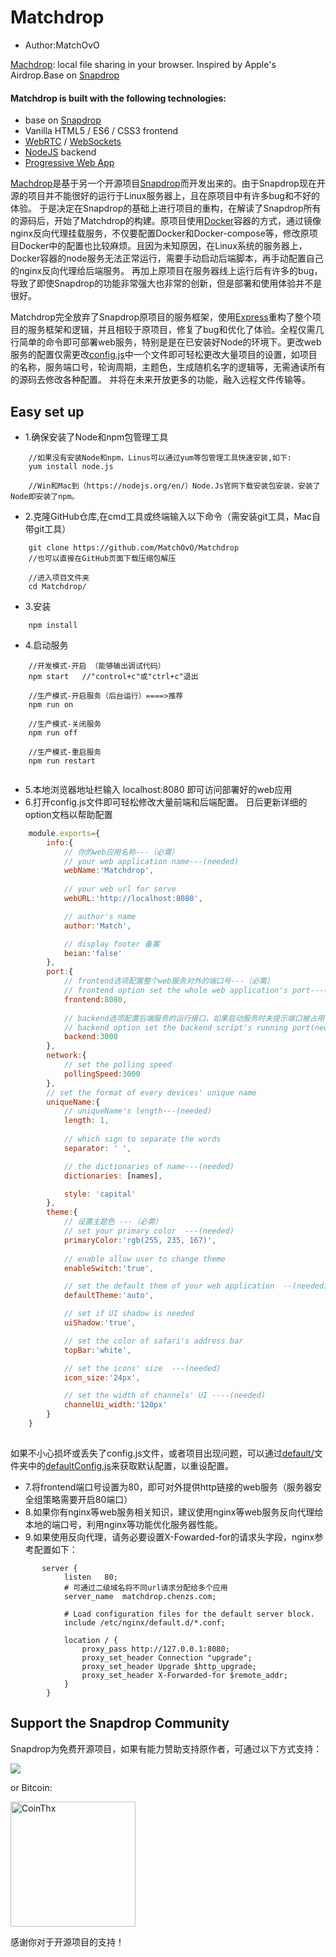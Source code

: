 # Matchdrop 

* Author:MatchOvO

[Machdrop](https://matchdrop.chenzs.com): local file sharing in your browser. Inspired by Apple's Airdrop.Base on [Snapdrop](https://github.com/RobinLinus/snapdrop)


#### Matchdrop is built with the following technologies:
* base on [Snapdrop](https://github.com/RobinLinus/snapdrop)
* Vanilla HTML5 / ES6 / CSS3 frontend
* [WebRTC](http://webrtc.org/) / [WebSockets](http://www.websocket.org/)
* [NodeJS](https://nodejs.org/en/) backend
* [Progressive Web App](https://wikipedia.org/wiki/Progressive_Web_App)

[Machdrop](https://matchdrop.chenzs.com)是基于另一个开源项目[Snapdrop](https://github.com/RobinLinus/snapdrop)而开发出来的。由于Snapdrop现在开源的项目并不能很好的运行于Linux服务器上，且在原项目中有许多bug和不好的体验。
于是决定在Snapdrop的基础上进行项目的重构，在解读了Snapdrop所有的源码后，开始了Matchdrop的构建。原项目使用[Docker](https://www.docker.com)容器的方式，通过镜像nginx反向代理挂载服务，不仅要配置Docker和Docker-compose等，修改原项目Docker中的配置也比较麻烦。且因为未知原因，在Linux系统的服务器上，Docker容器的node服务无法正常运行，需要手动启动后端脚本，再手动配置自己的nginx反向代理给后端服务。
再加上原项目在服务器线上运行后有许多的bug，导致了即使Snapdrop的功能非常强大也非常的创新，但是部署和使用体验并不是很好。

Matchdrop完全放弃了Snapdrop原项目的服务框架，使用[Express](https://www.expressjs.com.cn)重构了整个项目的服务框架和逻辑，并且相较于原项目，修复了bug和优化了体验。全程仅需几行简单的命令即可部署web服务，特别是是在已安装好Node的环境下。更改web服务的配置仅需更改[config.js](./config.js)中一个文件即可轻松更改大量项目的设置，如项目的名称，服务端口号，轮询周期，主题色，生成随机名字的逻辑等，无需通读所有的源码去修改各种配置。
并将在未来开放更多的功能，融入远程文件传输等。

## Easy set up
* 1.确保安装了Node和npm包管理工具
```
    //如果没有安装Node和npm，Linus可以通过yum等包管理工具快速安装,如下:
    yum install node.js
    
    //Win和Mac到（https://nodejs.org/en/）Node.Js官网下载安装包安装，安装了Node即安装了npm。
```
* 2.克隆GitHub仓库,在cmd工具或终端输入以下命令（需安装git工具，Mac自带git工具）
```
    git clone https://github.com/MatchOvO/Matchdrop
    //也可以直接在GitHub页面下载压缩包解压
    
    //进入项目文件夹
    cd Matchdrop/
```
* 3.安装
```
    npm install
```
* 4.启动服务
```
    //开发模式-开启 （能够输出调试代码）
    npm start   //"control+c"或"ctrl+c"退出
    
    //生产模式-开启服务（后台运行）====>推荐
    npm run on
    
    //生产模式-关闭服务
    npm run off
    
    //生产模式-重启服务
    npm run restart
    
```
* 5.本地浏览器地址栏输入 localhost:8080 即可访问部署好的web应用
* 6.打开config.js文件即可轻松修改大量前端和后端配置。
日后更新详细的option文档以帮助配置
```js
    module.exports={
        info:{
            // 你的web应用名称---（必需）
            // your web application name---(needed)
            webName:'Matchdrop',
    
            // your web url for serve
            webURL:'http://localhost:8080',

            // author's name
            author:'Match',

            // display footer 备案
            beian:'false'
        },
        port:{
            // frontend选项配置整个web服务对外的端口号---（必需）
            // frontend option set the whole web application's port---(needed)
            frontend:8080,
    
            // backend选项配置后端服务的运行接口，如果启动服务时未提示端口被占用，一般无需更改---（必需）
            // backend option set the backend script's running port(needed)
            backend:3000
        },
        network:{
            // set the polling speed
            pollingSpeed:3000
        },
        // set the format of every devices' unique name
        uniqueName:{
            // uniqueName's length---(needed)
            length: 1,
    
            // which sign to separate the words
            separator: ' ',

            // the dictionaries of name---(needed)
            dictionaries: [names],

            style: 'capital'
        },
        theme:{
            // 设置主题色 ---（必需）
            // set your primary color  ---(needed)
            primaryColor:'rgb(255, 235, 167)',
    
            // enable allow user to change theme
            enableSwitch:'true',

            // set the default them of your web application  --(needed)
            defaultTheme:'auto',

            // set if UI shadow is needed
            uiShadow:'true',

            // set the color of safari's address bar
            topBar:'white',

            // set the icons' size  ---(needed)
            icon_size:'24px',

            // set the width of channels' UI ----(needed)
            channelUi_width:'120px'
        }
    }
    
```

如果不小心损坏或丢失了config.js文件，或者项目出现问题，可以通过[default/](./default)文件夹中的[defaultConfig,js](./default/defaultConfig.js)来获取默认配置，以重设配置。

* 7.将frontend端口号设置为80，即可对外提供http链接的web服务（服务器安全组策略需要开启80端口）
* 8.如果你有nginx等web服务相关知识，建议使用nginx等web服务反向代理给本地的端口号，利用nginx等功能优化服务器性能。
* 9.如果使用反向代理，请务必要设置X-Fowarded-for的请求头字段，nginx参考配置如下：
```
       server {
            listen   80;
            # 可通过二级域名将不同url请求分配给多个应用
            server_name  matchdrop.chenzs.com;
            
            # Load configuration files for the default server block.
            include /etc/nginx/default.d/*.conf;
    
            location / {
                proxy_pass http://127.0.0.1:8080;
                proxy_set_header Connection "upgrade";
                proxy_set_header Upgrade $http_upgrade;
                proxy_set_header X-Forwarded-for $remote_addr;
            }
        }
```


## Support the Snapdrop Community
Snapdrop为免费开源项目，如果有能力赞助支持原作者，可通过以下方式支持：

[<img src="https://www.paypalobjects.com/en_US/i/btn/btn_donateCC_LG.gif">](https://www.paypal.com/cgi-bin/webscr?cmd=_s-xclick&hosted_button_id=FTP9DXUR7LA7Q&source=url)

or Bitcoin:

[<img src="https://coins.github.io/thx/logo-color-large-pill-320px.png" alt="CoinThx" width="200"/>](https://coins.github.io/thx/#1K9zQ8f4iTyhKyHWmiDKt21cYX2QSDckWB?label=Snapdrop&message=Thanks!%20Your%20contribution%20helps%20to%20keep%20Snapdrop%20free%20for%20everybody!) 


感谢你对于开源项目的支持！


 
